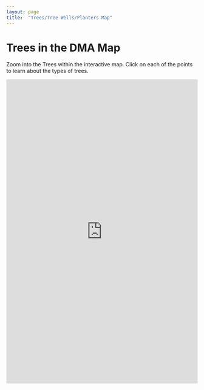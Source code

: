 ```yaml
---
layout: page
title:  "Trees/Tree Wells/Planters Map"
---
```


# Trees in the DMA Map
Zoom into the Trees within the interactive map. Click on each of the points to learn about the types of trees.

<iframe  
  src="https://baltimore.maps.arcgis.com/apps/instant/interactivelegend/index.html?appid=59cd10dcea9e4c9281b401e035349704"  
  width="100%"  
  height="800"  
  frameborder="0"  
  allowfullscreen> 
</iframe>





















